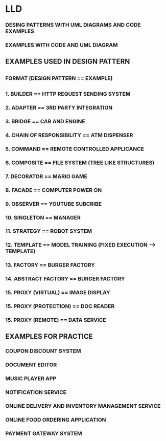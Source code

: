 # LLD

### DESING PATTERNS WITH UML DIAGRAMS AND CODE EXAMPLES
### EXAMPLES WITH CODE AND UML DIAGRAM

##
## EXAMPLES USED IN DESIGN PATTERN 
##
### FORMAT     (DESIGN PATTERN == EXAMPLE)
##
### 1. BUILDER                   ==      HTTP REQUEST SENDING SYSTEM
### 2. ADAPTER                   ==      3RD PARTY INTEGRATION
### 3. BRIDGE                    ==      CAR AND ENGINE
### 4. CHAIN OF RESPONSIBILITY   ==      ATM DISPENSER
### 5. COMMAND                   ==      REMOTE CONTROLLED APPLICANCE
### 6. COMPOSITE                 ==      FILE SYSTEM (TREE LIKE STRUCTURES)
### 7. DECORATOR                 ==      MARIO GAME
### 8. FACADE                    ==      COMPUTER POWER ON
### 9. OBSERVER                  ==      YOUTUBE SUBCRIBE
### 10. SINGLETON                ==      MANAGER
### 11. STRATEGY                 ==      ROBOT SYSTEM
### 12. TEMPLATE                 ==      MODEL TRAINING (FIXED EXECUTION --> TEMPLATE)
### 13. FACTORY                  ==      BURGER FACTORY
### 14. ABSTRACT FACTORY         ==      BURGER FACTORY
### 15. PROXY (VIRTUAL)          ==      IMAGE DISPLAY
### 15. PROXY (PROTECTION)       ==      DOC READER
### 15. PROXY (REMOTE)           ==      DATA SERVICE
##
##
## EXAMPLES FOR PRACTICE 
### COUPON DISCOUNT SYSTEM
### DOCUMENT EDITOR
### MUSIC PLAYER APP
### NOTIFICATION SERVICE
### ONLINE DELIVERY AND INVENTORY MANAGEMENT SERVICE
### ONLINE FOOD ORDERING APPLICATION
### PAYMENT GATEWAY SYSTEM
##
